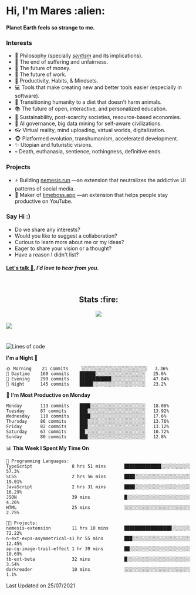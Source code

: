 <h1>Hi, I'm Mares :alien:</h1>

#### Planet Earth feels so strange to me.

### **Interests**

- 🌊 Philosophy (specially [_sentism_][sentismmedium] and its implications).
- 🎯 The end of suffering and unfairness.
- 💸 The future of money.
- 💼 The future of work.
- 🧠 Productivity, Habits, & Mindsets.
- 💻 Tools that make creating new and better tools easier (especially in software).
- 🥗 Transitioning humanity to a diet that doesn't harm animals.
- 📚 The future of open, interactive, and personalized education.
- 🌱 Sustainability, post-scarcity societies, resource-based economies.
- 🤖 AI governance, big data mining for self-aware civilizations.
- 👓 Virtual reality, mind uploading, virtual worlds, digitalization.
- 🐵 Platformed evolution, transhumanism, accelerated development.
- ✨ Utopian and futuristic visions.
- 💀 Death, euthanasia, sentience, nothingness, definitive ends.


### **Projects**

- ⚡ Building [nemesis.run](https://nemesis.run) —an extension that neutralizes the addictive UI patterns of social media.
- 💎 Maker of [timeboss.app](https://timeboss.app) —an extension that helps people stay productive on YouTube.


### **Say Hi :)**

- Do we share any interests?
- Would you like to suggest a collaboration?
- Curious to learn more about me or my ideas?
- Eager to share your vision or a thought?
- Have a reason I didn't list?

#### [Let's talk :wave:.](mailto:mareszhar@gmail.com) _I'd love to hear from you_.

[sentismmedium]: https://medium.com/@mareszhar/born-a-prisoner-a-reflection-about-life-its-struggles-and-a-plan-to-escape-d8566ce9b026

<br>

<h2 align="center">Stats :fire:</h2>

<div align="center">
  <img src="https://github-readme-streak-stats.herokuapp.com?user=mareszhar&theme=black-ice&hide_border=true&stroke=FFFFFF15&ring=DF8FFE&fire=DF8FFE&currStreakLabel=DF8FFE&background=1A232A&currStreakNum=86FFAB">
</div>

<!-- Add or remove this: &dates=B1AAB3FF at the end of the streak stats URL if they get bugged and aren't updating -->

<br>

<img src="https://activity-graph.herokuapp.com/graph?username=mareszhar&theme=nord&bg_color=00000000&color=979797&line=DF8FFE&point=00000000&area=true&hide_border=true">

<br>

<h1></h1>

<!--START_SECTION:waka-->
![Lines of code](https://img.shields.io/badge/From%20Hello%20World%20I%27ve%20Written-102580%20lines%20of%20code-blue)

**I'm a Night 🦉** 

```text
🌞 Morning    21 commits     ░░░░░░░░░░░░░░░░░░░░░░░░░   3.36% 
🌆 Daytime    160 commits    ██████░░░░░░░░░░░░░░░░░░░   25.6% 
🌃 Evening    299 commits    ████████████░░░░░░░░░░░░░   47.84% 
🌙 Night      145 commits    █████░░░░░░░░░░░░░░░░░░░░   23.2%

```
📅 **I'm Most Productive on Monday** 

```text
Monday       113 commits    ████░░░░░░░░░░░░░░░░░░░░░   18.08% 
Tuesday      87 commits     ███░░░░░░░░░░░░░░░░░░░░░░   13.92% 
Wednesday    110 commits    ████░░░░░░░░░░░░░░░░░░░░░   17.6% 
Thursday     86 commits     ███░░░░░░░░░░░░░░░░░░░░░░   13.76% 
Friday       82 commits     ███░░░░░░░░░░░░░░░░░░░░░░   13.12% 
Saturday     67 commits     ██░░░░░░░░░░░░░░░░░░░░░░░   10.72% 
Sunday       80 commits     ███░░░░░░░░░░░░░░░░░░░░░░   12.8%

```


📊 **This Week I Spent My Time On** 

```text
💬 Programming Languages: 
TypeScript               8 hrs 51 mins       ██████████████░░░░░░░░░░░   57.3% 
SCSS                     2 hrs 56 mins       ████░░░░░░░░░░░░░░░░░░░░░   19.01% 
JavaScript               2 hrs 31 mins       ████░░░░░░░░░░░░░░░░░░░░░   16.29% 
JSON                     39 mins             █░░░░░░░░░░░░░░░░░░░░░░░░   4.26% 
HTML                     25 mins             ░░░░░░░░░░░░░░░░░░░░░░░░░   2.75%

🐱‍💻 Projects: 
nemesis-extension        11 hrs 10 mins      ██████████████████░░░░░░░   72.22% 
n-ext-exps-asymmetrical-s1 hr 55 mins        ███░░░░░░░░░░░░░░░░░░░░░░   12.45% 
ap-cg-image-trail-effect 1 hr 39 mins        ██░░░░░░░░░░░░░░░░░░░░░░░   10.69% 
tb-ext-beta              32 mins             █░░░░░░░░░░░░░░░░░░░░░░░░   3.54% 
darkreader               10 mins             ░░░░░░░░░░░░░░░░░░░░░░░░░   1.1%

```


 Last Updated on 25/07/2021
<!--END_SECTION:waka-->


